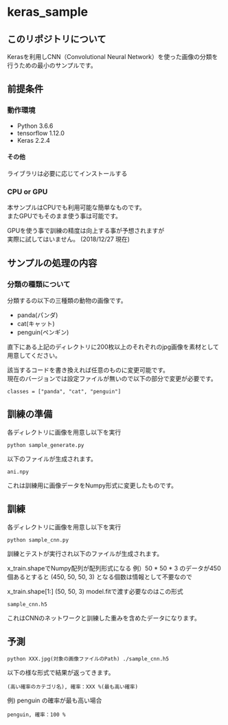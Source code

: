 # keras_sample

## このリポジトリについて
Kerasを利用しCNN（Convolutional Neural Network）を使った画像の分類を行うための最小のサンプルです。

## 前提条件

### 動作環境

- Python 3.6.6
- tensorflow 1.12.0
- Keras 2.2.4

####  その他
ライブラリは必要に応じてインストールする

### CPU or GPU
本サンプルはCPUでも利用可能な簡単なものです。  
またGPUでもそのまま使う事は可能です。

GPUを使う事で訓練の精度は向上する事が予想されますが  
実際に試してはいません。  (2018/12/27 現在)

## サンプルの処理の内容

### 分類の種類について
分類するの以下の三種類の動物の画像です。

- panda(パンダ)
- cat(キャット)
- penguin(ペンギン)

直下にある上記のディレクトリに200枚以上のそれぞれのjpg画像を素材として用意してください。

該当するコードを書き換えれば任意のものに変更可能です。  
現在のバージョンでは設定ファイルが無いので以下の部分で変更が必要です。

```
classes = ["panda", "cat", "penguin"]
```

## 訓練の準備
各ディレクトリに画像を用意し以下を実行

```
python sample_generate.py
```

以下のファイルが生成されます。 
```
ani.npy
```
これは訓練用に画像データをNumpy形式に変更したものです。

## 訓練
各ディレクトリに画像を用意し以下を実行
```
python sample_cnn.py
```

訓練とテストが実行され以下のファイルが生成されます。

x_train.shapeでNumpy配列が配列形式になる
例）50 * 50 * 3  のデータが450個あるとすると
(450, 50, 50, 3)
となる個数は情報として不要なので

x_train.shape[1:]
(50, 50, 3)
model.fitで渡す必要なのはこの形式


```
sample_cnn.h5
```

これはCNNのネットワークと訓練した重みを含めたデータになります。

## 予測

```
python XXX.jpg(対象の画像ファイルのPath) ./sample_cnn.h5
```

以下の様な形式で結果が返ってきます。

```
(高い確率のカテゴリ名), 確率：XXX %(最も高い確率)
```

例) penguin の確率が最も高い場合
```
penguin, 確率：100 %
```




